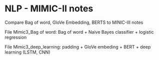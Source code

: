# NLP - MIMIC-II notes
Compare Bag of word, GloVe Embedding, BERTS to MINIC-III notes 

File Mimic3_Bag of word: Bag of word + Naive Bayes classifier + logistic regression

File Mimic3_deep_learning: padding + GloVe embeding + BERT + deep learning (LSTM, CNN)
